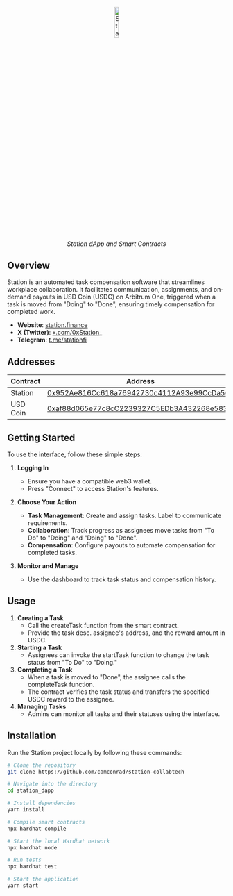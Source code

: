 <p align="center">
  <img src="https://cdn.prod.website-files.com/671597a7dd56e19ff494a076/671937bc3e52a4384fb98be8_station-icon.png" alt="Station Logo" width=13.4%>
</p>
<p align="center">
  <i align="center">Station dApp and Smart Contracts</i>
</p>

## Overview
Station is an automated task compensation software that streamlines workplace collaboration. It facilitates communication, assignments, and on-demand payouts in USD Coin (USDC) on Arbitrum One, triggered when a task is moved from "Doing" to "Done", ensuring timely compensation for completed work.

- **Website**: [station.finance](https://station.finance)
- **X (Twitter)**: [x.com/0xStation_](https://x.com/0xStation_)
- **Telegram**: [t.me/stationfi](https://t.me/stationfi)

## Addresses

| Contract       | Address       |
| -------------  | ------------- |
| Station      | [0x952Ae816Cc618a76942730c4112A93e99CcDa56c](https://arbiscan.io/address/0x952Ae816Cc618a76942730c4112A93e99CcDa56c) |
| USD Coin      | [0xaf88d065e77c8cC2239327C5EDb3A432268e5831](https://arbiscan.io/token/0xaf88d065e77c8cc2239327c5edb3a432268e5831) |

## Getting Started

To use the interface, follow these simple steps:

1. **Logging In**
   - Ensure you have a compatible web3 wallet.
   - Press "Connect" to access Station's features.

2. **Choose Your Action**
   - **Task Management**: Create and assign tasks. Label to communicate requirements.
   - **Collaboration**: Track progress as assignees move tasks from "To Do" to "Doing" and "Doing" to "Done".
   - **Compensation**: Configure payouts to automate compensation for completed tasks.

3. **Monitor and Manage**
   - Use the dashboard to track task status and compensation history.

## Usage

1. **Creating a Task**
   - Call the createTask function from the smart contract.
   - Provide the task desc. assignee's address, and the reward amount in USDC.
2. **Starting a Task**
   - Assignees can invoke the startTask function to change the task status from "To Do" to "Doing."
3. **Completing a Task**
   - When a task is moved to "Done", the assignee calls the completeTask function.
   - The contract verifies the task status and transfers the specified USDC reward to the assignee.
4. **Managing Tasks**
   - Admins can monitor all tasks and their statuses using the interface.

## Installation

Run the Station project locally by following these commands:

```bash
# Clone the repository
git clone https://github.com/camconrad/station-collabtech

# Navigate into the directory
cd station_dapp

# Install dependencies
yarn install

# Compile smart contracts
npx hardhat compile

# Start the local Hardhat network
npx hardhat node

# Run tests
npx hardhat test

# Start the application
yarn start
